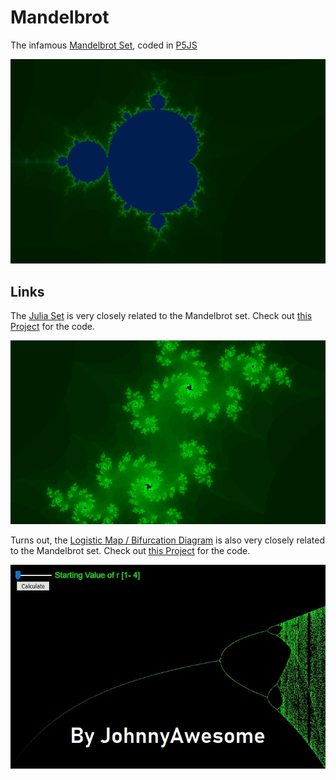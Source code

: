 # Mandelbrot
The infamous [Mandelbrot Set](https://en.wikipedia.org/wiki/Mandelbrot_set), coded in [P5JS](https://p5js.org/)

![Mandelbrot Set](https://raw.githubusercontent.com/johnnyawesome/Mandelbrot/main/Mandelbrot/DemoImages/Mandelbrot%20Set.jpg)

## Links

The  [Julia Set](hhttps://github.com/johnnyawesome/JuliaSet) is very closely related to the Mandelbrot set. Check out [this Project](https://github.com/johnnyawesome/JuliaSet)
for the code.

![Julia Set](https://raw.githubusercontent.com/johnnyawesome/JuliaSet/main/JuliaSet/DemoImages/JuliaSet.jpg)
 
Turns out, the [Logistic Map / Bifurcation Diagram](https://github.com/johnnyawesome/LogisticMap) is also very closely related to the Mandelbrot set. Check out [this Project](https://github.com/johnnyawesome/LogisticMap) for the code.

![Logistic Map](https://raw.githubusercontent.com/johnnyawesome/LogisticMap/master/LogisticMapSlider/DemoImages/LogisticMapSlider1.jpg)
